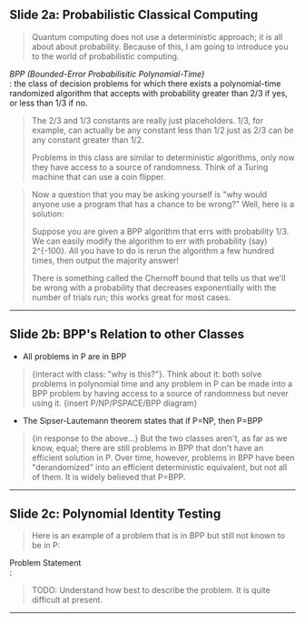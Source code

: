 ## Slide 2a: Probabilistic Classical Computing

> Quantum computing does not use a deterministic approach; it is all about about probability.
> Because of this, I am going to introduce you to the world of probabilistic computing.

*BPP (Bounded-Error Probabilisitic Polynomial-Time)*    
: the class of decision problems for which there exists a polynomial-time randomized algorithm
that accepts with probability greater than 2/3 if yes, or less than 1/3 if no.

> The 2/3 and 1/3 constants are really just placeholders. 1/3, for example, can actually be
> any constant less than 1/2 just as 2/3 can be any constant greater than 1/2.
> 
> Problems in this class are similar to deterministic algorithms, only now they have access to
> a source of randomness. Think of a Turing machine that can use a coin flipper.

> Now a question that you may be asking yourself is "why would anyone use a program that has a
> chance to be wrong?" Well, here is a solution:
>
> Suppose you are given a BPP algorithm that errs with probability 1/3. We can easily modify the
> algorithm to err with probability (say) 2^{-100}. All you have to do is rerun the algorithm a
> few hundred times, then output the majority answer!
>
> There is something called the Chernoff bound that tells us that we'll be wrong with a
> probability that decreases exponentially with the number of trials run; this works great for
> most cases.

---
## Slide 2b: BPP's Relation to other Classes

- All problems in P are in BPP

> {interact with class: "why is this?"}. Think about it:
> both solve problems in polynomial time and any problem in P can be made into a BPP problem by
> having access to a source of randomness but never using it.
> {insert P/NP/PSPACE/BPP diagram}

- The Sipser-Lautemann theorem states that if P=NP, then P=BPP

> {in response to the above...}
> But the two classes aren't, as far as we know, equal; there are still problems in BPP that
> don't have an efficient solution in P. Over time, however, problems in BPP have been
> "derandomized" into an efficient deterministic equivalent, but not all of them. It is widely
> believed that P=BPP.

---
## Slide 2c: Polynomial Identity Testing

> Here is an example of a problem that is in BPP but still not known to be in P:

Problem Statement   
: 

> TODO: Understand how best to describe the problem. It is quite difficult at present.
---
